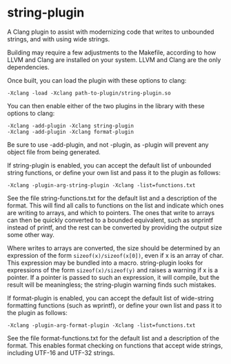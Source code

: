 string-plugin
=============

A Clang plugin to assist with modernizing code that writes to unbounded strings, and with using wide strings.

Building may require a few adjustments to the Makefile, according to how LLVM and Clang are installed on your system.  LLVM and Clang are the only dependencies.

Once built, you can load the plugin with these options to clang:

    -Xclang -load -Xclang path-to-plugin/string-plugin.so

You can then enable either of the two plugins in the library with these options to clang:

    -Xclang -add-plugin -Xclang string-plugin
    -Xclang -add-plugin -Xclang format-plugin

Be sure to use -add-plugin, and not -plugin, as -plugin will prevent any object file from being generated.

If string-plugin is enabled, you can accept the default list of unbounded string functions, or define your own list and pass it to the plugin as follows:

    -Xclang -plugin-arg-string-plugin -Xclang -list=functions.txt

See the file string-functions.txt for the default list and a description of the format.  This will find all calls to functions on the list and indicate which ones are writing to arrays, and which to pointers.  The ones that write to arrays can then be quickly converted to a bounded equivalent, such as snprintf instead of printf, and the rest can be converted by providing the output size some other way.

Where writes to arrays are converted, the size should be determined by an expression of the form ```sizeof(x)/sizeof(x[0])```, even if x is an array of char.  This expression may be bundled into a macro.  string-plugin looks for expressions of the form ```sizeof(x)/sizeof(y)``` and raises a warning if x is a pointer.  If a pointer is passed to such an expression, it will compile, but the result will be meaningless; the string-plugin warning finds such mistakes.

If format-plugin is enabled, you can accept the default list of wide-string formatting functions (such as wprintf), or define your own list and pass it to the plugin as follows:

    -Xclang -plugin-arg-format-plugin -Xclang -list=functions.txt

See the file format-functions.txt for the default list and a description of the format.  This enables format checking on functions that accept wide strings, including UTF-16 and UTF-32 strings.
